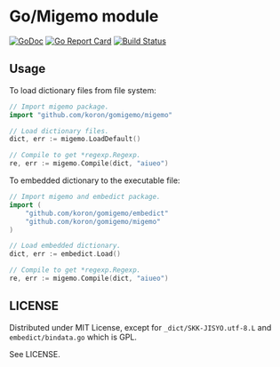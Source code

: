 # Go/Migemo module

[![GoDoc](https://godoc.org/github.com/koron/gomigemo/migemo?status.svg)](https://godoc.org/github.com/koron/gomigemo/migemo)
[![Go Report Card](https://goreportcard.com/badge/koron/gomigemo)](https://goreportcard.com/report/koron/gomigemo)
[![Build Status](https://travis-ci.org/koron/gomigemo.svg)](https://travis-ci.org/koron/gomigemo)

## Usage

To load dictionary files from file system:

```go
// Import migemo package.
import "github.com/koron/gomigemo/migemo"

// Load dictionary files.
dict, err := migemo.LoadDefault()

// Compile to get *regexp.Regexp.
re, err := migemo.Compile(dict, "aiueo")
```

To embedded dictionary to the executable file:

```go
// Import migemo and embedict package.
import (
    "github.com/koron/gomigemo/embedict"
    "github.com/koron/gomigemo/migemo"
)

// Load embedded dictionary.
dict, err := embedict.Load()

// Compile to get *regexp.Regexp.
re, err := migemo.Compile(dict, "aiueo")
```

## LICENSE

Distributed under MIT License,
except for `_dict/SKK-JISYO.utf-8.L` and `embedict/bindata.go` which is GPL.

See LICENSE.
